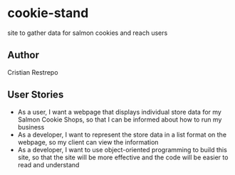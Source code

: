 # cookie-stand
site to gather data for salmon cookies and reach users 

## Author
Cristian Restrepo

## User Stories

- As a user, I want a webpage that displays individual store data for my Salmon Cookie Shops, so that I can be informed about how to run my business
- As a developer, I want to represent the store data in a list format on the webpage, so my client can view the information
- As a developer, I want to use object-oriented programming to build this site, so that the site will be more effective and the code will be easier to read and understand
